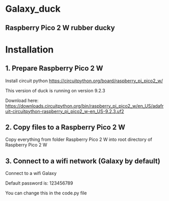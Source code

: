 # Galaxy_duck
 
## Raspberry Pico 2 W rubber ducky

# Installation
## 1. Prepare Raspberry Pico 2 W
Install circuit python https://circuitpython.org/board/raspberry_pi_pico2_w/

This version of duck is running on version 9.2.3 

Download here: https://downloads.circuitpython.org/bin/raspberry_pi_pico2_w/en_US/adafruit-circuitpython-raspberry_pi_pico2_w-en_US-9.2.3.uf2

## 2. Copy files to a Raspberry Pico 2 W
Copy everything from folder Raspberry Pico 2 W into root directory of Raspberry Pico 2 W

## 3. Connect to a wifi network (Galaxy by default)
Connect to a wifi Galaxy

Default password is: 123456789

You can change this in the code.py file
